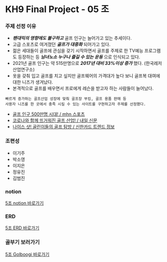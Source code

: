 # KH9 Final Project - 05 조 


### 주제 선정 이유
- ___팬대믹의 영향에도 불구하고___ 골프 인구는 늘어가고 있는 추세이다.
- 고급 스포츠로 여겨졌던 ___골프가 대중화___ 되어가고 있다.
- 젊은 세대들이 골프에 관심을 갖기 시작하면서 골프를 주제로 한 TV예능 프로그램도 등장하는 등 ___남녀노소 누구나 즐길 수 있는 운동___ 으로 인식되고 있다.
- 2021년 골프 인구는 약 515만명으로 ___2017년 대비 33%이상 증가___ 했다. (한국레저산업연구소)
- 옷을 갖춰 입고 골프를 치고 싶지만 골프웨어의 가격대가 높다 보니 골프복 대여에 대한 니즈가 생겨났다.
- 본격적으로 골프를 배우면서 프로에게 레슨을 받고자 하는 사람들이 늘어났다.
```
빠르게 증가하는 골프산업 성장에 맞춰 골프장 부킹, 골프 용품 판매 등 
사용자 니즈를 한 곳에서 충족 시킬 수 있는 사이트를 구현하고자 주제를 선정했다.
```

- [골프 인구 500만명 시대! / mhn 스포츠](https://www.mhnse.com/news/articleView.html?idxno=83864)
- [코로나와 함께 뜨거워진 골프 산업! / 내일 신문](http://www.naeil.com/news_view/?id_art=413424)
- [나이스 샷! 골린이들의 골프 탐방 / 신한카드 트렌드 정보](https://www.shinhancard.com/pconts/html/benefit/trendis/MOBFM501/1214950_3818.html)

### 조편성
- 이기주
- 박소영
- 이지은
- 정유진
- 김범진

### notion 
[5조 notion 바로가기](https://spiced-gastonia-d44.notion.site/final_project-5d1fd416f1a84f23a75ea36771684300)

### ERD
[5조 ERD 바로가기](https://www.erdcloud.com/d/mCpGvDQKbQMatiYB7)

### 골부기 보러가기
[5조 Golboogi 바로가기](https://www.sysout.co.kr/golboogi)
